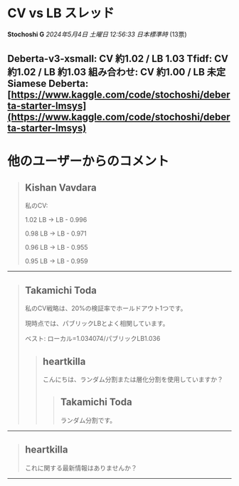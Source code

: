 # CV vs LB スレッド

**Stochoshi G** *2024年5月4日 土曜日 12:56:33 日本標準時* (13票)

Deberta-v3-xsmall: CV 約1.02 / LB 1.03
Tfidf: CV 約1.02 / LB 約1.03
組み合わせ: CV 約1.00 / LB 未定
Siamese Deberta: [https://www.kaggle.com/code/stochoshi/deberta-starter-lmsys](https://www.kaggle.com/code/stochoshi/deberta-starter-lmsys)
---
# 他のユーザーからのコメント

> ## Kishan Vavdara
> 
> 私のCV:
> 
>  1.02 LB -> LB - 0.996
> 
>  0.98 LB -> LB - 0.971
> 
>  0.96 LB -> LB - 0.955
> 
>  0.95 LB -> LB - 0.959
> 
> 
> 
---
> ## Takamichi Toda
> 
> 私のCV戦略は、20%の検証率でホールドアウト1つです。
> 
> 現時点では、パブリックLBとよく相関しています。
> 
> ベスト: ローカル=1.034074/パブリックLB1.036
> 
> 
> 
> > ## heartkilla
> > 
> > こんにちは、ランダム分割または層化分割を使用していますか？
> > 
> > 
> > 
> > > ## Takamichi Toda
> > > 
> > > ランダム分割です。
> > > 
> > > 
> > > 
---
> ## heartkilla
> 
> これに関する最新情報はありませんか？
> 
> 
> 
--- 


